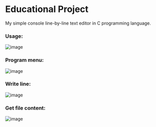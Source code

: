 # Educational Project
  My simple console line-by-line text editor in C programming language.

### Usage:
![image](https://github.com/Asderl/TextEditor/assets/109987125/c6826eeb-8921-41d6-9b99-aeaf33366274)

### Program menu:
![image](https://github.com/Asderl/TextEditor/assets/109987125/374fe821-0cec-48f6-99e5-fb45eff55939)

### Write line:
![image](https://github.com/Asderl/TextEditor/assets/109987125/d2380441-7903-4543-a8ff-7e5e2ef33075)

### Get file content:
![image](https://github.com/Asderl/TextEditor/assets/109987125/9b0f7910-e487-497e-b5b2-c8ce1eceef2c)
